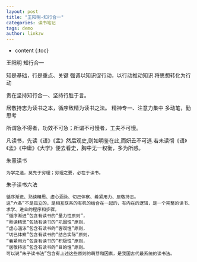```yaml
---
layout: post
title: "王阳明-知行合一"
categories: 读书笔记
tags: demo
author: linkzw
---
```


* content
{:toc}


王阳明 知行合一

知是基础，行是重点、关键
强调以知识促行动，以行动推动知识
将思想转化为行动

贵在坚持知行合一、坚持行胜于言。

居敬持志为读书之本，循序致精为读书之法。
精神专一、注意力集中
多动笔，勤思考

所谓急不得者，功效不可急；所谓不可慢者，工夫不可慢。


凡读书，先读《语》《孟》然后观史,则如明鉴在此,而妍丑不可逃.若未读彻《语》《孟》《中庸》《大学》便去看史，胸中无一权衡，多为所惑。


朱熹读书

	为学之道，莫先于穷理；穷理之要，必在于读书。

朱子读书六法

	循序渐进、熟读精思、虚心涵泳、切己体察、着紧用力、居敬持志。
	这“六条”不是孤立的，是相互联系的有机的结合在一起的，有内在的逻辑，是一个完整的读书、求学、进业的程序和步骤。
	“循序渐进”包含有读书的“量力性原则”，
	“熟读精思”包括有读书的“巩固性”原则，
	“虚心涵泳”包含有读书的“客观性”原则，
	“切己体察”包含有读书的“结合实际”原则，
	“着紧用力”包含有读书的“积极性”原则，
	“居敬持志”包含有读书的“目的性”原则。
	可以说“朱子读书法”包含有上述这些原则的萌芽和因素，是我国古代最系统的读书法。
